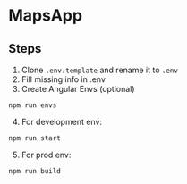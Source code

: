 # MapsApp

## Steps

1. Clone `.env.template` and rename it to `.env`
2. Fill missing info in .env
3. Create Angular Envs (optional)

```
npm run envs
```

4. For development env:
```
npm run start
```

5. For prod env:
```
npm run build
```
